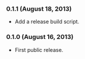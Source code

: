 ### 0.1.1 (August 18, 2013)

* Add a release build script.

### 0.1.0 (August 16, 2013)

* First public release.
